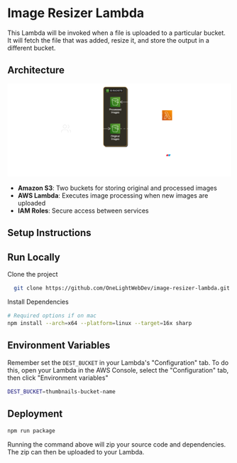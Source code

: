 # Image Resizer Lambda

This Lambda will be invoked when a file is uploaded to a particular bucket. It will fetch the file that was added, resize it, and store the output in a different bucket.

## Architecture

![Architecture Diagram](./diagram-1.png)



- **Amazon S3**: Two buckets for storing original and processed images
- **AWS Lambda**: Executes image processing when new images are uploaded
- **IAM Roles**: Secure access between services

## Setup Instructions

## Run Locally

Clone the project

```bash
  git clone https://github.com/OneLightWebDev/image-resizer-lambda.git
```

Install Dependencies

```bash
# Required options if on mac
npm install --arch=x64 --platform=linux --target=16x sharp
```

## Environment Variables

Remember set the `DEST_BUCKET` in your Lambda's "Configuration" tab. To do this, open your Lambda in the AWS Console, select the "Configuration" tab, then click "Environment variables"

```bash
DEST_BUCKET=thumbnails-bucket-name
```

## Deployment

```bash
npm run package
```

Running the command above will zip your source code and dependencies. The zip can then be uploaded to your Lambda.
